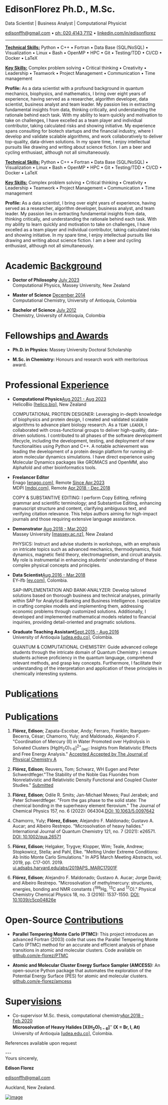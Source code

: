 # Edison**Florez** Ph.D., M.Sc.

Data Scientist \| Business Analyst \| Computational Physicist

<edisonffh@gmail.com> $\bullet$ [ph: 020 4143 7112](.) $\bullet$
[linkedin.com/in/edisonflorez](https://www.linkedin.com/in/edisonflorez/)

---

[**Technical Skills:**](.) Python $\bullet$ C++ $\bullet$ Fortran
$\bullet$ Data Base (SQL/NoSQL) $\bullet$ Visualization $\bullet$ Linux
$\bullet$ Bash $\bullet$ OpenMP $\bullet$ HPC $\bullet$ Git $\bullet$
Testing/TDD $\bullet$ CI/CD $\bullet$ Docker $\bullet$ LaTeX

[**Key Skills:**](.) Complex problem solving $\bullet$ Critical thinking
$\bullet$ Creativity $\bullet$ Leadership $\bullet$ Teamwork $\bullet$
Project Management $\bullet$ Communication $\bullet$ Time management

**Profile:** As a data scientist with a profound background in quantum
mechanics, biophysics, and mathematics, I bring over eight years of
experience, having served as a researcher, algorithm developer, data
scientist, business analyst and team leader. My passion lies in
extracting fundamental insights from data, thinking critically, and
understanding the rationale behind each task. With my ability to learn
quickly and motivation to take on challenges, I have excelled as a team
player and individual contributor, taking calculated risks and showing
initiative. My experience spans consulting for biotech startups and the
financial industry, where I develop and validate scalable algorithms,
and work collaboratively to deliver top-quality, data-driven solutions.
In my spare time, I enjoy intellectual pursuits like drawing and writing
about science fiction. I am a beer and cycling enthusiast, although not
all simultaneously.

[**Technical Skills:**](.) Python $\bullet$ C++ $\bullet$ Fortran
$\bullet$ Data Base (SQL/NoSQL) $\bullet$ Visualization $\bullet$ Linux
$\bullet$ Bash $\bullet$ OpenMP $\bullet$ HPC $\bullet$ Git $\bullet$
Testing/TDD $\bullet$ CI/CD $\bullet$ Docker $\bullet$ LaTeX

[**Key Skills:**](.) Complex problem solving $\bullet$ Critical thinking
$\bullet$ Creativity $\bullet$ Leadership $\bullet$ Teamwork $\bullet$
Project Management $\bullet$ Communication $\bullet$ Time management

**Profile:** As a data scientist, I bring over eight years of
experience, having served as a researcher, algorithm developer, business
analyst, and team leader. My passion lies in extracting fundamental
insights from data, thinking critically, and understanding the rationale
behind each task. With my ability to learn quickly and motivation to
take on challenges, I have excelled as a team player and individual
contributor, taking calculated risks and showing initiative. In my spare
time, I enjoy intellectual pursuits like drawing and writing about
science fiction. I am a beer and cycling enthusiast, although not all
simultaneously.

# Academic [Background](.)

- **Doctor of Philosophy** [July 2023](.)\
  Computational Physics, Massey University, New Zealand

- **Master of Science** [December 2014](.)\
  Computational Chemistry, University of Antioquia, Colombia

- **Bachelor of Science** [July 2012](.)\
  Chemistry, University of Antioquia, Colombia

# Fellowships [and Awards](.)

- **Ph.D. in Physics:** Massey University Doctoral Scholarship

- **M.Sc. in Chemistry:** Honours and research work with meritorious
  award.

# Professional [Experience](.)

- **Computational Physics**[Aug.2021 - Aug 2023](.)\
  HelicoBio \[[helico.bio](www.helico.bio)\], New Zealand

  COMPUTATIONAL PROTEIN DESIGNER: Leveraging in-depth knowledge of
  biophysics and protein design, I created and validated scalable
  algorithms to advance plant biology research. As a `TEAM LEADER`, I
  collaborated with cross-functional groups to deliver high-quality,
  data-driven solutions. I contributed to all phases of the software
  development lifecycle, including the development, testing, and
  deployment of new functionalities using Python and C++. A notable
  achievement was leading the development of a protein design platform
  for running all-atom molecular dynamics simulations. I have direct
  experience using Molecular Dynamics packages like GROMACS and
  OpenMM, also Alphafold and other bioinformatics tools.

- **Freelancer Editor**\
  Enago \[[enago.com](https://www.enago.com/)\], Remote [Since
  Apr.2023](.)\
  MDPI \[[mdpi.com](https://www.mdpi.com/)\], Remote [Apr.2018 -
  Dec.2018](.)

  COPY & SUBSTANTIVE EDITING: I perform Copy Editing, refining grammar
  and scientific terminology; and Substantive Editing, enhancing
  manuscript structure and content, clarifying ambiguous text, and
  verifying citation relevance. This helps authors aiming for
  high-impact journals and those requiring extensive language
  assistance.

- **Demonstrator** [Aug.2018 - Mar.2020](.)\
  Massey University \[[massey.ac.nz](www.massey.ac.nz)\], New Zealand

  PHYSICS: Instruct and advise students in workshops, with an emphasis
  on intricate topics such as advanced mechanics, thermodynamics,
  fluid dynamics, magnetic field theory, electromagnetism, and circuit
  analysis. My role is instrumental in enhancing students'
  understanding of these complex physical concepts and principles.

- **Data Scientist**[Aug.2016 - Mar.2018](.)\
  EY-ifb \[[ey.com](www.ey.com/en_gl/ey-ifb)\], Colombia.

  SAP-IMPLEMENTATION AND BANK-ANALYZER: Develop tailored solutions
  based on thorough business and technical analyses, primarily within
  SAP for Analytical Banking and Business Intelligence. I specialize
  in crafting complex models and implementing them, addressing
  economic problems through customized solutions. Additionally, I
  developed and implemented mathematical models related to financial
  inquiries, providing detail-oriented and pragmatic solutions.

- **Graduate Teaching Assistant**[Sept.2015 - Aug.2016](.)\
  University of Antioquia \[[udea.edu.co](www.udea.edu.co)\],
  Colombia.

  QUANTUM & COMPUTATIONAL CHEMISTRY: Guide advanced college students
  through the intricate domain of Quantum Chemistry. I ensure students
  achieve proficiency in the quantum language, comprehend relevant
  methods, and grasp key concepts. Furthermore, I facilitate their
  understanding of the interpretation and application of these
  principles in chemically interesting systems.

# Publi[cations](.)

# Publi[cations](.)

1. **Flórez, Edison**; Zapata-Escobar, Andy; Ferraro, Franklin; Ibarguen-Becerra, César; Chamorro, Yuly; and Maldonado, Alejandro F. "Coordination of Mercury (II) in Water Promoted over Hydrolysis in Solvated Clusters [Hg(H<sub>2</sub>O)<sub>1-6</sub>]<sup>2+</sup><sub>(aq)</sub>: Insights from Relativistic Effects and Free Energy Analysis." [Accepted Accepted by The Journal of Physical Chemistry A](.)

2. **Flórez, Edison**; Reuvers, Tom; Schwarz, WH Eugen and Peter Schwerdtfeger."The Stability of the Noble Gas Fluorides from Nonrelativistic and Relativistic Density Functional and Coupled Cluster Studies." [Submitted](.)

3. **Flórez, Edison**; Odile R. Smits; Jan-Michael Mewes; Paul Jerabek; and Peter Schwerdtfeger. "From the gas phase to the solid state: The chemical bonding in the superheavy element flerovium." The Journal of Chemical Physics 157, no. 6 (2022): 064304.[DOI: 10.1063/5.0097642](https://www.doi.org/10.1063/5.0097642)

4. Chamorro, Yuly; **Flórez, Edison**; Alejandro F. Maldonado; Gustavo A. Aucar; and Albeiro Restrepo. "Microsolvation of heavy halides." International Journal of Quantum Chemistry 121, no. 7 (2021): e26571. [DOI: 10.1002/qua.26571](https://www.doi.org/10.1002/qua.26571)

5. **Flórez, Edison**; Helgaker, Trygve; Klopper, Wim; Teale, Andrew; Stopkowicz, Stella; and Pahl, Elke. "Melting Under Extreme Conditions: Ab Initio Monte Carlo Simulations." In APS March Meeting Abstracts, vol. 2019, pp. C17-001. 2019.
   [ui.adsabs.harvard.edu/abs/2019APS..MARC17001F](https://ui.adsabs.harvard.edu/abs/2019APS..MARC17001F/abstract)

6. **Flórez, Edison**; Alejandro F. Maldonado; Gustavo A. Aucar; Jorge David; and Albeiro Restrepo. "Microsolvation of methylmercury: structures, energies, bonding and NMR constants (<sup>199</sup>Hg, <sup>13</sup>C and <sup>17</sup>O)." Physical Chemistry Chemical Physics 18, no. 3 (2016): 1537-1550. [DOI: 10.1039/c5cp04826e](https://www.doi.org/10.1039/c5cp04826e)

# Open-Source [Contributions](.)

- **Parallel Tempering Monte Carlo (PTMC):** This project introduces
  an advanced Fortran (2003) code that uses the Parallel Tempering
  Monte Carlo (PTMC) method for an accurate and efficient analysis of
  phase transitions in atomic and molecular clusters. Code available
  on [github.com/e-florez/PTMC](https://github.com/e-florez/PTMC)

- **Atomic and Molecular Cluster Energy Surface Sampler (AMCESS):** An
  open-source Python package that automates the exploration of the
  Potential Energy Surface (PES) for atomic and molecular clusters.
  [github.com/e-florez/amcess](https://github.com/e-florez/amcess)

# Super[visions](.)

- Co-supervisor M.Sc. thesis, computational chemistry[Apr.2018 -
  Feb.2020](.)\
  **Microsolvation of Heavy Halides \[X(H$_2$O)$_{1-6}$\]$^-$ (X = Br,
  I, At)**\
  University of Antioquia \[[udea.edu.co](www.udea.edu.co)\],
  Colombia.

References available upon request

---\
Yours sincerely,

**Edison Florez**

<edisonffh@gmail.com>

Auckland, New Zealand.

[ ![image](figs/qrcode_github_page.png) ](https://github.com/e-florez/)
